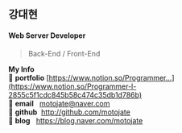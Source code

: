 ## 강대현
#### Web Server Developer 
> Back-End / Front-End

**My Info**  
:star2: **portfolio** [https://www.notion.so/Programmer...](https://www.notion.so/Programmer-l-2855c5f1cdc845b58c474c35db1d786b)  
:star2: **email**&nbsp;&nbsp;&nbsp;motojate@naver.com  
:star2: **github**&nbsp;&nbsp;http://github.com/motojate  
:star2: **blog**&nbsp;&nbsp;&nbsp;https://blog.naver.com/motojate  


<br/>
